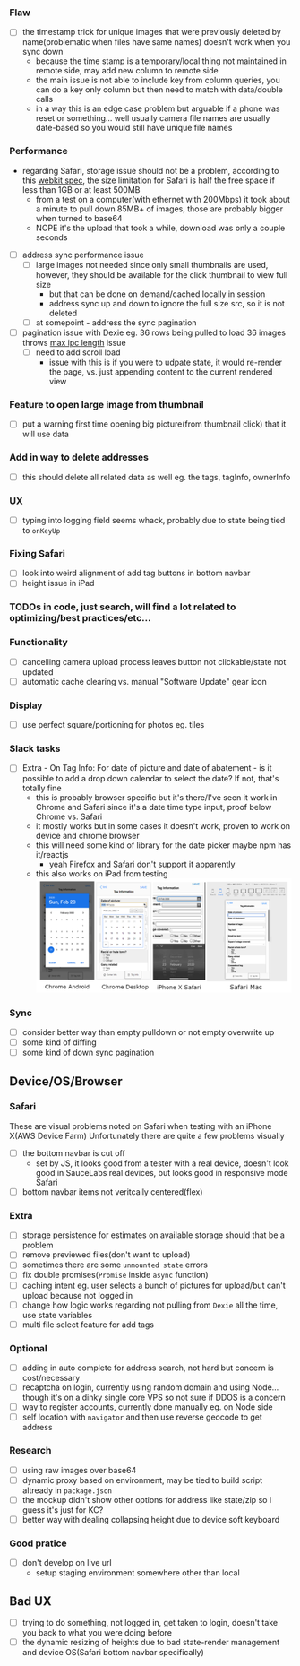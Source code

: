 ### Flaw
- [ ] the timestamp trick for unique images that were previously deleted by name(problematic when files have same names) doesn't work when you sync down
    - because the time stamp is a temporary/local thing not maintained in remote side, may add new column to remote side
    - the main issue is not able to include key from column queries, you can do a key only column but then need to match with data/double calls
    - in a way this is an edge case problem but arguable if a phone was reset or something... well usually camera file names are usually date-based so you would still have unique file names

### Performance
- regarding Safari, storage issue should not be a problem, according to this [webkit spec](https://trac.webkit.org/changeset/237700/webkit/), the size limitation for Safari is half the free space if less than 1GB or at least 500MB
    - from a test on a computer(with ethernet with 200Mbps) it took about a minute to pull down 85MB+ of images, those are probably bigger when turned to base64
    - NOPE it's the upload that took a while, download was only a couple seconds
- [ ] address sync performance issue
    - [ ] large images not needed since only small thumbnails are used, however, they should be available for the click thumbnail to view full size
        - but that can be done on demand/cached locally in session
        - address sync up and down to ignore the full size src, so it is not deleted
    - [ ] at somepoint - address the sync pagination
- [ ] pagination issue with Dexie eg. 36 rows being pulled to load 36 images throws [max ipc length](https://stackoverflow.com/questions/52717593/maximum-ipc-message-size-exceeded) issue
    - [ ] need to add scroll load
        - issue with this is if you were to udpate state, it would re-render the page, vs. just appending content to the current rendered view

### Feature to open large image from thumbnail
- [ ] put a warning first time opening big picture(from thumbnail click) that it will use data

### Add in way to delete addresses
- [ ] this should delete all related data as well eg. the tags, tagInfo, ownerInfo

### UX
- [ ] typing into logging field seems whack, probably due to state being tied to `onKeyUp`

### Fixing Safari
- [ ] look into weird alignment of add tag buttons in bottom navbar
- [ ] height issue in iPad

### TODOs in code, just search, will find a lot related to optimizing/best practices/etc...

### Functionality
- [ ] cancelling camera upload process leaves button not clickable/state not updated
- [ ] automatic cache clearing vs. manual "Software Update" gear icon

### Display
- [ ] use perfect square/portioning for photos eg. tiles

### Slack tasks
- [ ] Extra - On Tag Info: For date of picture and date of abatement - is it possible to add a drop down calendar to select the date? If not, that's totally fine
    - this is probably browser specific but it's there/I've seen it work in Chrome and Safari since it's a date time type input, proof below Chrome vs. Safari
    - it mostly works but in some cases it doesn't work, proven to work on device and chrome browser
    - this will need some kind of library for the date picker maybe npm has it/reactjs
        - yeah Firefox and Safari don't support it apparently
    - this also works on iPad from testing
    ![date-input-type-check](./date-input-type-check.png)

### Sync
- [ ] consider better way than empty pulldown or not empty overwrite up
- [ ] some kind of diffing
- [ ] some kind of down sync pagination

## Device/OS/Browser

### Safari
These are visual problems noted on Safari when testing with an iPhone X(AWS Device Farm)
Unfortunately there are quite a few problems visually
- [ ] the bottom navbar is cut off
    - set by JS, it looks good from a tester with a real device, doesn't look good in SauceLabs real devices,
        but looks good in responsive mode Safari
- [ ] bottom navbar items not veritcally centered(flex)

### Extra
- [ ] storage persistence for estimates on available storage should that be a problem
- [ ] remove previewed files(don't want to upload)
- [ ] sometimes there are some `unmounted state` errors
- [ ] fix double promises(`Promise` inside `async` function)
- [ ] caching intent eg. user selects a bunch of pictures for upload/but can't upload because not logged in
- [ ] change how logic works regarding not pulling from `Dexie` all the time, use state variables
- [ ] multi file select feature for add tags

### Optional
- [ ] adding in auto complete for address search, not hard but concern is cost/necessary
- [ ] recaptcha on login, currently using random domain and using Node... though it's on a dinky single core VPS so not sure if DDOS is a concern
- [ ] way to register accounts, currently done manually eg. on Node side
- [ ] self location with `navigator` and then use reverse geocode to get address

### Research
- [ ] using raw images over base64
- [ ] dynamic proxy based on environment, may be tied to build script altready in `package.json`
- [ ] the mockup didn't show other options for address like state/zip so I guess it's just for KC?
- [ ] better way with dealing collapsing height due to device soft keyboard

### Good pratice
- [ ] don't develop on live url
    - setup staging environment somewhere other than local

## Bad UX
- [ ] trying to do something, not logged in, get taken to login, doesn't take you back to what you were doing before
- [ ] the dynamic resizing of heights due to bad state-render management and device OS(Safari bottom navbar specifically)